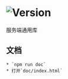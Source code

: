 # ![Version](https://img.shields.io/badge/version-8.54.22-green.svg)

服务端通用库

## 文档
    * `npm run doc`
    * 打开`doc/index.html`